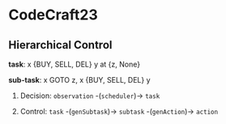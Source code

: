 # CodeCraft23

## Hierarchical Control

**task**: x {BUY, SELL, DEL} y at {z, None}

**sub-task**: x GOTO z, x {BUY, SELL, DEL} y

1. Decision: `observation` -(`scheduler`)-> `task`

2. Control: `task` -(`genSubtask`)-> `subtask` -(`genAction`)-> `action`
